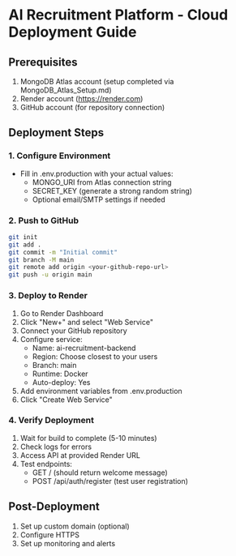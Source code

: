 # AI Recruitment Platform - Cloud Deployment Guide

## Prerequisites
1. MongoDB Atlas account (setup completed via MongoDB_Atlas_Setup.md)
2. Render account (https://render.com)
3. GitHub account (for repository connection)

## Deployment Steps

### 1. Configure Environment
- Fill in .env.production with your actual values:
  - MONGO_URI from Atlas connection string
  - SECRET_KEY (generate a strong random string)
  - Optional email/SMTP settings if needed

### 2. Push to GitHub
```bash
git init
git add .
git commit -m "Initial commit"
git branch -M main
git remote add origin <your-github-repo-url>
git push -u origin main
```

### 3. Deploy to Render
1. Go to Render Dashboard
2. Click "New+" and select "Web Service"
3. Connect your GitHub repository
4. Configure service:
   - Name: ai-recruitment-backend
   - Region: Choose closest to your users
   - Branch: main
   - Runtime: Docker
   - Auto-deploy: Yes
5. Add environment variables from .env.production
6. Click "Create Web Service"

### 4. Verify Deployment
1. Wait for build to complete (5-10 minutes)
2. Check logs for errors
3. Access API at provided Render URL
4. Test endpoints:
   - GET / (should return welcome message)
   - POST /api/auth/register (test user registration)

## Post-Deployment
1. Set up custom domain (optional)
2. Configure HTTPS
3. Set up monitoring and alerts

